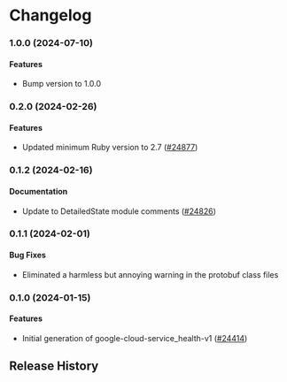 # Changelog

### 1.0.0 (2024-07-10)

#### Features

* Bump version to 1.0.0 

### 0.2.0 (2024-02-26)

#### Features

* Updated minimum Ruby version to 2.7 ([#24877](https://github.com/googleapis/google-cloud-ruby/issues/24877)) 

### 0.1.2 (2024-02-16)

#### Documentation

* Update to DetailedState module comments ([#24826](https://github.com/googleapis/google-cloud-ruby/issues/24826)) 

### 0.1.1 (2024-02-01)

#### Bug Fixes

* Eliminated a harmless but annoying warning in the protobuf class files 

### 0.1.0 (2024-01-15)

#### Features

* Initial generation of google-cloud-service_health-v1 ([#24414](https://github.com/googleapis/google-cloud-ruby/issues/24414)) 

## Release History
